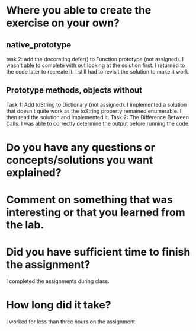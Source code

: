 # Where you able to create the exercise on your own?
## native_prototype 
 task 2: add the docorating defer() to Function prototype (not assigned). I wasn't able to complete with out looking at the solution first. I returned to the code later to recreate it. I still had to revisit the solution to make it work.

## Prototype methods, objects without 
 Task 1: Add toString to Dictionary (not assigned). I implemented a solution that doesn't quite work as the toString property remained enumerable. I then read the solution and implemented it.
 Task 2: The Difference Between Calls. I was able to correctly determine the output before running the code. 

# Do you have any questions or concepts/solutions you want explained?


# Comment on something that was interesting or that you learned from the lab. 

# Did you have sufficient time to finish the assignment?
I completed the assignments during class.

# How long did it take?
I worked for less than three hours on the assignment.
